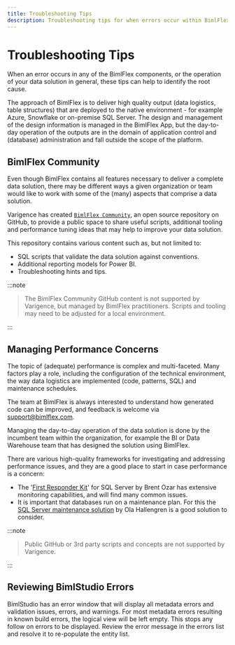 ```yaml
---
title: Troubleshooting Tips
description: Troubleshooting tips for when errors occur within BimlFlex or BimlStudio
---
```

# Troubleshooting Tips

When an error occurs in any of the BimlFlex components, or the operation of your data solution in general, these tips can help to identify the root cause.

The approach of BimlFlex is to deliver high quality output (data logistics, table structures) that are deployed to the native environment - for example Azure, Snowflake or on-premise SQL Server. The design and management of the design information is managed in the BimlFlex App, but the day-to-day operation of the outputs are in the domain of application control and (database) administration and fall outside the scope of the platform.

## BimlFlex Community

Even though BimlFlex contains all features necessary to deliver a complete data solution, there may be different ways a given organization or team would like to work with some of the (many) aspects that comprise a data solution.

Varigence has created [`BimlFlex Community`](https://github.com/varigence/BimlFlex-Community), an open source repository on GitHub, to provide a public space to share useful scripts, additional tooling and performance tuning ideas that may help to improve your data solution.

This repository contains various content such as, but not limited to:

* SQL scripts that validate the data solution against conventions.
* Additional reporting models for Power BI.
* Troubleshooting hints and tips.
:::note


> The BimlFlex Community GitHub content is not supported by Varigence, but managed by BimlFlex practitioners. Scripts and tooling may need to be adjusted for a local environment.

:::


## Managing Performance Concerns

The topic of (adequate) performance is complex and multi-faceted. Many factors play a role, including the configuration of the technical environment, the way data logistics are implemented (code, patterns, SQL) and maintenance schedules.

The team at BimlFlex is always interested to understand how generated code can be improved, and feedback is welcome via [support@bimlflex.com](mailto:support@bimlflex.com).

Managing the day-to-day operation of the data solution is done by the incumbent team within the organization, for example the BI or Data Warehouse team that has designed the solution using BimlFlex.

There are various high-quality frameworks for investigating and addressing performance issues, and they are a good place to start in case performance is a concern:

* The '[First Responder Kit](https://github.com/BrentOzarULTD/SQL-Server-First-Responder-Kit)' for SQL Server by Brent Ozar has extensive monitoring capabilities, and will find many common issues.
* It is important that databases run on a maintenance plan. For this the [SQL Server maintenance solution](https://ola.hallengren.com/) by Ola Hallengren is a good solution to consider.
:::note


> Public GitHub or 3rd party scripts and concepts are not supported by Varigence.

:::


## Reviewing BimlStudio Errors

BimlStudio has an error window that will display all metadata errors and validation issues, errors, and warnings. For most metadata errors resulting in known build errors, the logical view will be left empty. This stops any follow on errors to be displayed. Review the error message in the errors list and resolve it to re-populate the entity list.
